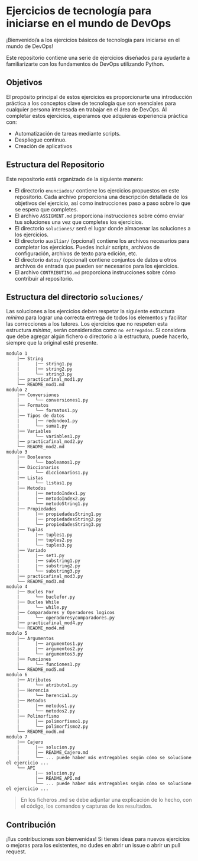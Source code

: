 # Ejercicios de tecnología para iniciarse en el mundo de DevOps

¡Bienvenido/a a los ejercicios básicos de tecnología para iniciarse en el mundo de DevOps! 

Este repositorio contiene una serie de ejercicios diseñados para ayudarte a familiarizarte con los fundamentos de DevOps utilizando Python.

## Objetivos
El propósito principal de estos ejercicios es proporcionarte una introducción práctica a los conceptos clave de tecnología que son esenciales para cualquier persona interesada en trabajar en el área de DevOps. Al completar estos ejercicios, esperamos que adquieras experiencia práctica con:
- Automatización de tareas mediante scripts.
- Despliegue continuo.
- Creación de aplicativos

## Estructura del Repositorio
Este repositorio está organizado de la siguiente manera:
- El directorio `enunciados/` contiene los ejercicios propuestos en este repositorio. Cada archivo proporciona una descripción detallada de los objetivos del ejercicio, así como instrucciones paso a paso sobre lo que se espera que completes.
- El archivo `ASSIGMENT.md` proporciona instrucciones sobre cómo enviar tus soluciones una vez que completes los ejercicios.
- El directorio `soluciones/` será el lugar donde almacenar las soluciones a los ejercicios.
- El directorio `auxiliar/` (opcional) contiene los archivos necesarios para completar los ejercicios. Puedes incluir scripts, archivos de configuración, archivos de texto para edición, etc.
- El directorio `datos/` (opcional) contiene conjuntos de datos u otros archivos de entrada que pueden ser necesarios para los ejercicios.
- El archivo `CONTRIBUTING.md` proporciona instrucciones sobre cómo contribuir al repositorio.

## Estructura del directorio `soluciones/`
Las soluciones a los ejercicios deben respetar la siguiente estructura *mínima* para lograr una correcta entrega de todos los elementos y facilitar las correcciones a los tutores. Los ejercicios que no respeten esta estructura *mínima*, serán considerados como `no entregados`. Si considera que debe agregar algún fichero o directorio a la estructura, puede hacerlo, siempre que la original esté presente.
```
modulo 1
    |── String
    |      |── string1.py
    |      |── string2.py
    |      └── string3.py
    |── practicafinal_mod1.py
    └── README_mod1.md
modulo 2
    |── Conversiones
    |      └── conversiones1.py
    |── Formatos
    |      └── formatos1.py
    |── Tipos de datos
    |      |── redondeo1.py
    |      └── suma1.py
    |── Variables
    |      └── variables1.py
    |── practicafinal_mod2.py
    └── README_mod2.md
modulo 3
    |── Booleanos
    |      └── booleanos1.py
    |── Diccionarios
    |      └── diccionarios1.py
    |── Listas
    |      └── listas1.py
    |── Metodos
    |      |── metodoIndex1.py
    |      |── metodoIndex2.py
    |      └── metodoString1.py
    |── Propiedades
    |      |── propiedadesString1.py
    |      |── propiedadesString2.py
    |      └── propiedadesString3.py
    |── Tuplas
    |      |── tuples1.py
    |      |── tuples2.py
    |      └── tuples3.py
    |── Variado
    |      |── set1.py
    |      |── substring1.py
    |      |── substring2.py
    |      └── substring3.py
    |── practicafinal_mod3.py
    └── README_mod3.md
modulo 4
    |── Bucles For
    |      └── buclefor.py
    |── Bucles While
    |      └── while.py
    |── Comparadores y Operadores logicos
    |      └── operadoresycomparadores.py
    |── practicafinal_mod4.py
    └── README_mod4.md
modulo 5
    |── Argumentos
    |      |── argumentos1.py
    |      |── argumentos2.py
    |      └── argumentos3.py
    |── Funciones
    |      └── funciones1.py
    └── README_mod5.md
modulo 6
    |── Atributos
    |      └── atributo1.py
    |── Herencia
    |      └── herencia1.py
    |── Metodos
    |      |── metodos1.py
    |      └── metodos2.py
    |── Polimorfismo
    |      |── polimorfismo1.py
    |      └── polimorfismo2.py
    └── README_mod6.md
modulo 7
    |── Cajero
    |      |── solucion.py
    |      |── README_Cajero.md
    |      └── ... puede haber más entregables según cómo se solucione el ejercicio ...
    └── API
           |── solucion.py
           |── README_API.md
           └── ... puede haber más entregables según cómo se solucione el ejercicio ...
```
> En los ficheros .md se debe adjuntar una explicación de lo hecho, con el código, los comandos y capturas de los resultados.

## Contribución
¡Tus contribuciones son bienvenidas! Si tienes ideas para nuevos ejercicios o mejoras para los existentes, no dudes en abrir un issue o abrir un pull request.
